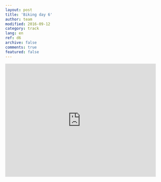 ```yaml
---   
layout: post 
title: 'Biking day 6'  
author: team 
modified: 2016-09-12
category: track 
lang: en 
ref: d6
archive: false 
comments: true 
featured: false 
--- 
```


                                                                                                                                                                                                                                                                                                                                                                                     

<iframe width='480' height='360' src='http://track-kit.net/maps_s3/?v=embed&track=229809.gpx' frameborder='0' allowfullscreen></iframe>